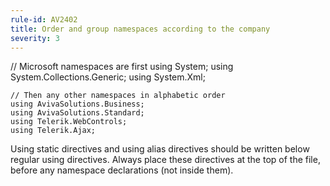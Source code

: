 ```yaml
---
rule-id: AV2402
title: Order and group namespaces according to the company
severity: 3
---
```

// Microsoft namespaces are first
	using System;
	using System.Collections.Generic;
	using System.Xml;
	
	// Then any other namespaces in alphabetic order
	using AvivaSolutions.Business;
	using AvivaSolutions.Standard;
	using Telerik.WebControls;
	using Telerik.Ajax;

Using static directives and using alias directives should be written below regular using directives.
Always place these directives at the top of the file, before any namespace declarations (not inside them).
